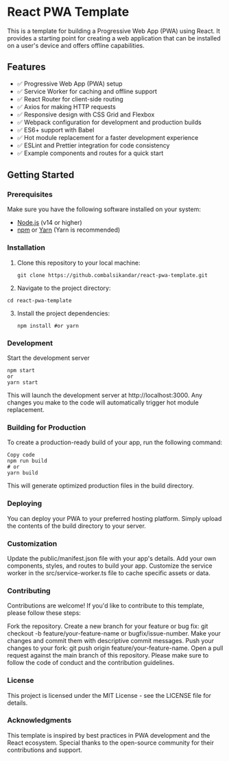 # React PWA Template

This is a template for building a Progressive Web App (PWA) using React. It provides a starting point for creating a web application that can be installed on a user's device and offers offline capabilities.

## Features

- ✅ Progressive Web App (PWA) setup
- ✅ Service Worker for caching and offline support
- ✅ React Router for client-side routing
- ✅ Axios for making HTTP requests
- ✅ Responsive design with CSS Grid and Flexbox
- ✅ Webpack configuration for development and production builds
- ✅ ES6+ support with Babel
- ✅ Hot module replacement for a faster development experience
- ✅ ESLint and Prettier integration for code consistency
- ✅ Example components and routes for a quick start

## Getting Started

### Prerequisites

Make sure you have the following software installed on your system:

- [Node.js](https://nodejs.org/) (v14 or higher)
- [npm](https://www.npmjs.com/) or [Yarn](https://yarnpkg.com/) (Yarn is recommended)

### Installation

1. Clone this repository to your local machine:

   ```
   git clone https://github.combalsikandar/react-pwa-template.git

2. Navigate to the project directory:
```
cd react-pwa-template
```

3. Install the project dependencies:
   ```
   npm install #or yarn
   ```

### Development
Start the development server
```
npm start
or
yarn start
```
This will launch the development server at http://localhost:3000. Any changes you make to the code will automatically trigger hot module replacement.

### Building for Production
To create a production-ready build of your app, run the following command:

```
Copy code
npm run build
# or
yarn build
```
This will generate optimized production files in the build directory.

### Deploying
You can deploy your PWA to your preferred hosting platform. Simply upload the contents of the build directory to your server.

### Customization
Update the public/manifest.json file with your app's details.
Add your own components, styles, and routes to build your app.
Customize the service worker in the src/service-worker.ts file to cache specific assets or data.

### Contributing
Contributions are welcome! If you'd like to contribute to this template, please follow these steps:

Fork the repository.
Create a new branch for your feature or bug fix: git checkout -b feature/your-feature-name or bugfix/issue-number.
Make your changes and commit them with descriptive commit messages.
Push your changes to your fork: git push origin feature/your-feature-name.
Open a pull request against the main branch of this repository.
Please make sure to follow the code of conduct and the contribution guidelines.

### License
This project is licensed under the MIT License - see the LICENSE file for details.

### Acknowledgments
This template is inspired by best practices in PWA development and the React ecosystem.
Special thanks to the open-source community for their contributions and support.
   
